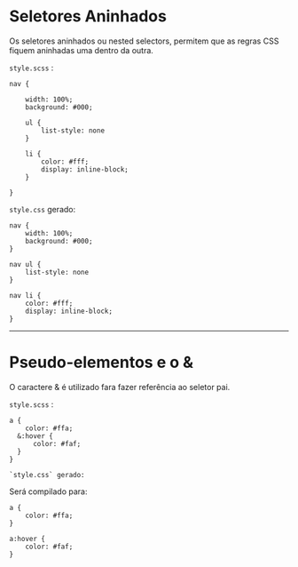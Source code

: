 Seletores Aninhados
===================

Os seletores aninhados ou nested selectors, permitem que as regras CSS fiquem aninhadas uma dentro da outra. 

`style.scss` :
```
nav {

	width: 100%;
	background: #000;
	
	ul {
		list-style: none
	}
	
	li {
		color: #fff;
		display: inline-block;
	}
	
}

```

`style.css` gerado:
```
nav {
	width: 100%;
	background: #000;
}

nav ul {
	list-style: none
}

nav li {
	color: #fff;
	display: inline-block;
}

```

---------------
Pseudo-elementos e o &
======================

O caractere & é utilizado fara fazer referência ao seletor pai.

`style.scss` :
```
a {
	color: #ffa;
  &:hover {
	  color: #faf;
  }
}

`style.css` gerado:
```
Será compilado para:
```
a {
	color: #ffa;
}

a:hover {
	color: #faf;
}

```
